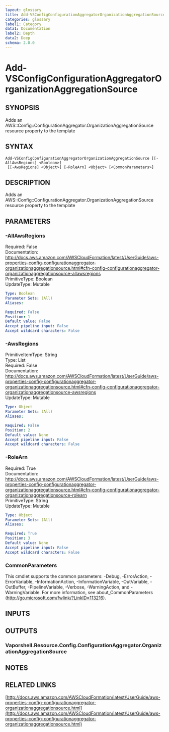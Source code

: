 ```yaml
---
layout: glossary
title: Add-VSConfigConfigurationAggregatorOrganizationAggregationSource
categories: glossary
label1: Category
data1: Documentation
label2: Depth
data2: Deep
schema: 2.0.0
---
```


# Add-VSConfigConfigurationAggregatorOrganizationAggregationSource

## SYNOPSIS
Adds an AWS::Config::ConfigurationAggregator.OrganizationAggregationSource resource property to the template

## SYNTAX

```
Add-VSConfigConfigurationAggregatorOrganizationAggregationSource [[-AllAwsRegions] <Boolean>]
 [[-AwsRegions] <Object>] [-RoleArn] <Object> [<CommonParameters>]
```

## DESCRIPTION
Adds an AWS::Config::ConfigurationAggregator.OrganizationAggregationSource resource property to the template

## PARAMETERS

### -AllAwsRegions
Required: False    
Documentation: http://docs.aws.amazon.com/AWSCloudFormation/latest/UserGuide/aws-properties-config-configurationaggregator-organizationaggregationsource.html#cfn-config-configurationaggregator-organizationaggregationsource-allawsregions    
PrimitiveType: Boolean    
UpdateType: Mutable

```yaml
Type: Boolean
Parameter Sets: (All)
Aliases:

Required: False
Position: 1
Default value: False
Accept pipeline input: False
Accept wildcard characters: False
```

### -AwsRegions
PrimitiveItemType: String    
Type: List    
Required: False    
Documentation: http://docs.aws.amazon.com/AWSCloudFormation/latest/UserGuide/aws-properties-config-configurationaggregator-organizationaggregationsource.html#cfn-config-configurationaggregator-organizationaggregationsource-awsregions    
UpdateType: Mutable

```yaml
Type: Object
Parameter Sets: (All)
Aliases:

Required: False
Position: 2
Default value: None
Accept pipeline input: False
Accept wildcard characters: False
```

### -RoleArn
Required: True    
Documentation: http://docs.aws.amazon.com/AWSCloudFormation/latest/UserGuide/aws-properties-config-configurationaggregator-organizationaggregationsource.html#cfn-config-configurationaggregator-organizationaggregationsource-rolearn    
PrimitiveType: String    
UpdateType: Mutable

```yaml
Type: Object
Parameter Sets: (All)
Aliases:

Required: True
Position: 3
Default value: None
Accept pipeline input: False
Accept wildcard characters: False
```

### CommonParameters
This cmdlet supports the common parameters: -Debug, -ErrorAction, -ErrorVariable, -InformationAction, -InformationVariable, -OutVariable, -OutBuffer, -PipelineVariable, -Verbose, -WarningAction, and -WarningVariable.
For more information, see about_CommonParameters (http://go.microsoft.com/fwlink/?LinkID=113216).

## INPUTS

## OUTPUTS

### Vaporshell.Resource.Config.ConfigurationAggregator.OrganizationAggregationSource

## NOTES

## RELATED LINKS

[http://docs.aws.amazon.com/AWSCloudFormation/latest/UserGuide/aws-properties-config-configurationaggregator-organizationaggregationsource.html](http://docs.aws.amazon.com/AWSCloudFormation/latest/UserGuide/aws-properties-config-configurationaggregator-organizationaggregationsource.html)

